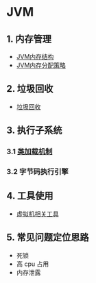 # JVM
## 1. 内存管理
* [JVM内存结构](./JVM内存结构.md)
* [JVM内存分配策略](./JVM内存分配策略.md)

## 2. 垃圾回收
* [垃圾回收](./垃圾回收.md)

## 3. 执行子系统
### 3.1 [类加载机制](./类加载机制.md)
### 3.2 字节码执行引擎

## 4. 工具使用
* [虚拟机相关工具](./虚拟机性能监控与故障处理工具.md)

## 5. 常见问题定位思路
* 死锁
* 高 cpu 占用
* 内存泄露

